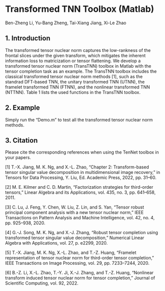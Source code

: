 # Transformed TNN Toolbox (Matlab)

Ben-Zheng Li, Yu-Bang Zheng, Tai-Xiang Jiang, Xi-Le Zhao

## 1. Introduction

The transformed tensor nuclear norm captures the low-rankness of the frontal slices under the given transform, which mitigates the inherent information loss
to matricization or tensor flattening. We develop a transformed tensor nuclear norm (TransTNN) toolbox in Matlab with the tensor completion task as an
example. The TransTNN toolbox includes the classical transformed tensor nuclear norm methods [1], such as the standrad DFT-based TNN, the unitary transformed TNN (UTNN), the framelet transformed TNN (FTNN), and the nonlinear transformed TNN (NTTNN). Table 1 lists the used functions in the TransTNN toolbox.

## 2. Example

Simply run the “Demo.m” to test all the transformed tensor nuclear norm methods.

## 3. Citation

Please cite the corresponding references when using the TenNet toolbox in your papers.

[1] T.-X. Jiang, M. K. Ng, and X.-L. Zhao, “Chapter 2: Transform-based tensor singular value decomposition in multidimensional image recovery,” in Tensors for Data Processing, Y. Liu, Ed. Academic Press, 2022, pp. 31–60.

[2] M. E. Kilmer and C. D. Martin, “Factorization strategies for third-order tensors,” Linear Algebra and its Applications, vol. 435, no. 3, pp. 641–658, 2011.

[3] C. Lu, J. Feng, Y. Chen, W. Liu, Z. Lin, and S. Yan, “Tensor robust principal component analysis with a new tensor nuclear norm,” IEEE Transactions on Pattern Analysis and Machine Intelligence, vol. 42, no. 4, pp. 925–938, 2020.

[4] G.-J. Song, M. K. Ng, and X.-J. Zhang, “Robust tensor completion using transformed tensor singular value decomposition,” Numerical Linear Algebra with Applications, vol. 27, p. e2299, 2020.

[5] T.-X. Jiang, M. K. Ng, X.-L. Zhao, and T.-Z. Huang, “Framelet representation of tensor nuclear norm for third-order tensor completion,” IEEE Transactions on
Image Processing, vol. 29, pp. 7233–7244, 2020.

[6] B.-Z. Li, X.-L. Zhao, T.-Y. Ji, X.-J. Zhang, and T.-Z. Huang, “Nonlinear transform induced tensor nuclear norm for tensor completion,” Journal of Scientific
Computing, vol. 92, 2022.
